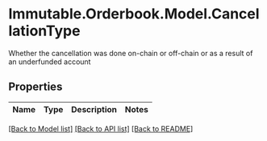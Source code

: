 # Immutable.Orderbook.Model.CancellationType

Whether the cancellation was done on-chain or off-chain or as a result of an underfunded account

## Properties

 Name | Type | Description | Notes 
------|------|-------------|-------

[[Back to Model list]](../README.md#documentation-for-models) [[Back to API list]](../README.md#documentation-for-api-endpoints) [[Back to README]](../README.md)

